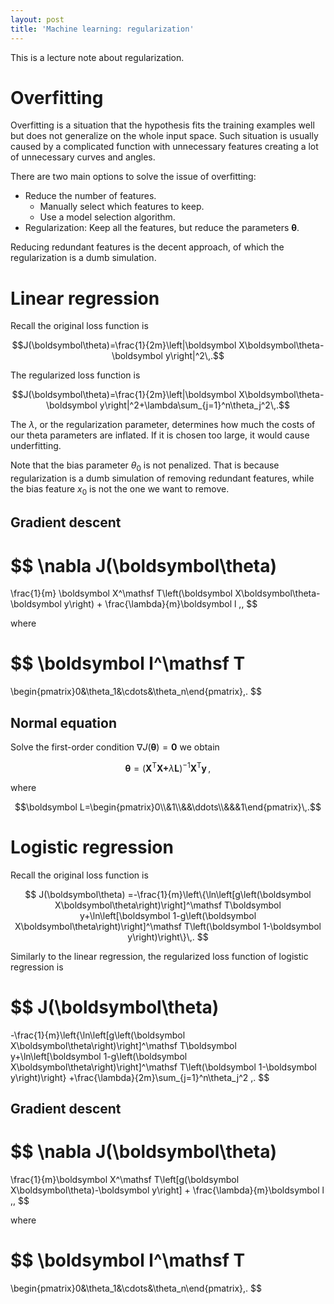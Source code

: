```yaml
---
layout: post
title: 'Machine learning: regularization'
---
```


This is a lecture note about regularization.

# Overfitting

Overfitting is a situation that the hypothesis fits the training examples well but does not generalize on the whole input space. Such situation is usually caused by a complicated function with unnecessary features creating a lot of unnecessary curves and angles.

There are two main options to solve the issue of overfitting:

- Reduce the number of features.
  - Manually select which features to keep.
  - Use a model selection algorithm.
- Regularization: Keep all the features, but reduce the parameters $\boldsymbol\theta$.

Reducing redundant features is the decent approach, of which the regularization is a dumb simulation.

# Linear regression

Recall the original loss function is

$$J(\boldsymbol\theta)=\frac{1}{2m}\left|\boldsymbol X\boldsymbol\theta-\boldsymbol y\right|^2\,.$$

The regularized loss function is

$$J(\boldsymbol\theta)=\frac{1}{2m}\left|\boldsymbol X\boldsymbol\theta-\boldsymbol y\right|^2+\lambda\sum_{j=1}^n\theta_j^2\,.$$

The $\lambda$, or the regularization parameter, determines how much the costs of our theta parameters are inflated. If it is chosen too large, it would cause underfitting.

Note that the bias parameter $\theta_0$ is not penalized. That is because regularization is a dumb simulation of removing redundant features, while the bias feature $x_0$ is not the one we want to remove.

## Gradient descent

$$
\nabla J(\boldsymbol\theta)
=
\frac{1}{m}
\boldsymbol X^\mathsf T\left(\boldsymbol X\boldsymbol\theta-\boldsymbol y\right)
+
\frac{\lambda}{m}\boldsymbol l
\,,
$$

where

$$
\boldsymbol l^\mathsf T
=
\begin{pmatrix}0&\theta_1&\cdots&\theta_n\end{pmatrix}\,.
$$

## Normal equation

Solve the first-order condition $\nabla J(\boldsymbol\theta)=\boldsymbol0$ we obtain

$$\boldsymbol\theta=\left(\boldsymbol{X^\mathsf TX+}\lambda\boldsymbol L\right)^{-1}\boldsymbol{X^\mathsf Ty}\,,$$

where

$$\boldsymbol L=\begin{pmatrix}0\\&1\\&&\ddots\\&&&1\end{pmatrix}\,.$$

# Logistic regression

Recall the original loss function is

$$
J(\boldsymbol\theta)
=-\frac{1}{m}\left\{\ln\left[g\left(\boldsymbol X\boldsymbol\theta\right)\right]^\mathsf T\boldsymbol y+\ln\left[\boldsymbol 1-g\left(\boldsymbol X\boldsymbol\theta\right)\right]^\mathsf T\left(\boldsymbol 1-\boldsymbol y\right)\right\}\,.
$$

Similarly to the linear regression, the regularized loss function of logistic regression is

$$
J(\boldsymbol\theta)
=
-\frac{1}{m}\left\{\ln\left[g\left(\boldsymbol X\boldsymbol\theta\right)\right]^\mathsf T\boldsymbol y+\ln\left[\boldsymbol 1-g\left(\boldsymbol X\boldsymbol\theta\right)\right]^\mathsf T\left(\boldsymbol 1-\boldsymbol y\right)\right\}
+\frac{\lambda}{2m}\sum_{j=1}^n\theta_j^2
\,.
$$

## Gradient descent

$$
\nabla J(\boldsymbol\theta)
=
\frac{1}{m}\boldsymbol X^\mathsf T\left[g(\boldsymbol X\boldsymbol\theta)-\boldsymbol y\right]
+
\frac{\lambda}{m}\boldsymbol l
\,,
$$

where

$$
\boldsymbol l^\mathsf T
=
\begin{pmatrix}0&\theta_1&\cdots&\theta_n\end{pmatrix}\,.
$$
